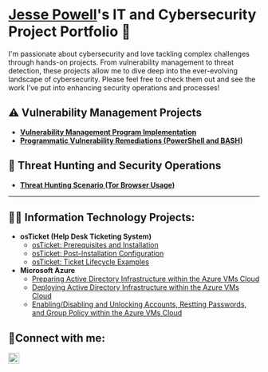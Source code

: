 # <a href="https://www.linkedin.com/in/jesse-powell-tech/">Jesse Powell</a>'s IT and Cybersecurity Project Portfolio 🔐

I'm passionate about cybersecurity and love tackling complex challenges through hands-on projects. From vulnerability management to threat detection, these projects allow me to dive deep into the ever-evolving landscape of cybersecurity. Please feel free to check them out and see the work I’ve put into enhancing security operations and processes!


## ⚠️ Vulnerability Management Projects

- **[Vulnerability Management Program Implementation](https://github.com/jessebillpowell/vulnerability-management-program/tree/main)**
- **[Programmatic Vulnerability Remediations (PowerShell and BASH)](https://github.com/joshcybertest/programmatic-vulnerability-remediations)**

## 🚨 Threat Hunting and Security Operations

- **[Threat Hunting Scenario (Tor Browser Usage)](https://github.com/joshmadakor0/threat-hunting-scenario-tor)**

<hr/>

<h2>👨‍💻 Information Technology Projects:</h2>

- <b>osTicket (Help Desk Ticketing System)</b>
  - [osTicket: Prerequisites and Installation](https://github.com/jessebillpowell/osticket-prereqs)
  - [osTicket: Post-Installation Configuration](https://github.com/jessebillpowell/post-install-config)
  - [osTicket: Ticket Lifecycle Examples](https://github.com/jessebillpowell/ticket-lifecycle)
- <b>Microsoft Azure</b>
  - [Preparing Active Directory Infrastructure within the Azure VMs Cloud](https://github.com/jessebillpowell/preparing-ad)
  - [Deploying Active Directory Infrastructure within the Azure VMs Cloud](https://github.com/jessebillpowell/configuring-ad)
  - [Enabling/Disabling and Unlocking Accounts, Restting Passwords, and Group Policy within the Azure VMs Cloud](https://github.com/jessebillpowell/group-policy-and-managing-accounts)
<h2>🤳Connect with me:</h2>

[<img align="left" alt="Josh | LinkedIn" width="22px" src="https://cdn.jsdelivr.net/npm/simple-icons@v3/icons/linkedin.svg" />][linkedin]


[linkedin]: https://linkedin.com/in/jesse-powell-tech/
